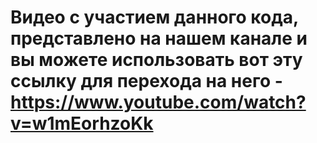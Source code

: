 # Видео с участием данного кода, представлено на нашем канале и вы можете использовать вот эту ссылку для перехода на него - https://www.youtube.com/watch?v=w1mEorhzoKk

